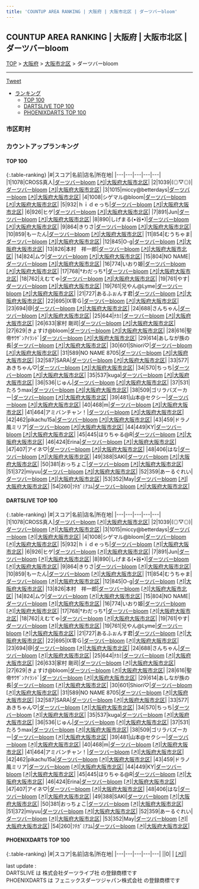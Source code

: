```yaml
---
title: 'COUNTUP AREA RANKING | 大阪府 | 大阪市北区 | ダーツバーbloom'
---
```

## COUNTUP AREA RANKING | 大阪府 | 大阪市北区 | ダーツバーbloom

[TOP](/darts/rank/) > [大阪府](/darts/rank/大阪府/) > [大阪市北区](/darts/rank/大阪府/大阪市北区/) > ダーツバーbloom

___

<a href="https://twitter.com/share?ref_src=twsrc%5Etfw" data-text="COUNTUP AREA RANKING | 大阪府大阪市北区ダーツバーbloom" class="twitter-share-button" data-hashtags="DARTSLIVE,PHOENIXDARTS,darts,ダーツ" data-show-count="false">Tweet</a>

* [ランキング](#カウントアップランキング)
    * [TOP 100](#top-100)
    * [DARTSLIVE TOP 100](#dartslive-top-100)
    * [PHOENIXDARTS TOP 100](#phoenixdarts-top-100)

### 市区町村

<ul>

</ul>

### カウントアップランキング

#### TOP 100



{:.table-ranking}
|#|スコア|名前|店名|所在地|
|---|---|---|---|---|
|1|1078|<span class="rank-name-dl">CROSS真人</span>|<a href="/darts/rank/shops/dc8a082169d9123a790ab824ce8730e5.html">ダーツバーbloom</a> <a href="https://search.dartslive.com/jp/shop/dc8a082169d9123a790ab824ce8730e5">[↗]</a>|<a href="/darts/rank/大阪府/大阪市北区">大阪府大阪市北区</a>|
|2|1039|<span class="rank-name-dl">(◎▽◎)</span>|<a href="/darts/rank/shops/dc8a082169d9123a790ab824ce8730e5.html">ダーツバーbloom</a> <a href="https://search.dartslive.com/jp/shop/dc8a082169d9123a790ab824ce8730e5">[↗]</a>|<a href="/darts/rank/大阪府/大阪市北区">大阪府大阪市北区</a>|
|3|1015|<span class="rank-name-dl">miccy@betterdays</span>|<a href="/darts/rank/shops/dc8a082169d9123a790ab824ce8730e5.html">ダーツバーbloom</a> <a href="https://search.dartslive.com/jp/shop/dc8a082169d9123a790ab824ce8730e5">[↗]</a>|<a href="/darts/rank/大阪府/大阪市北区">大阪府大阪市北区</a>|
|4|1008|<span class="rank-name-dl">シゲマル@bloom</span>|<a href="/darts/rank/shops/dc8a082169d9123a790ab824ce8730e5.html">ダーツバーbloom</a> <a href="https://search.dartslive.com/jp/shop/dc8a082169d9123a790ab824ce8730e5">[↗]</a>|<a href="/darts/rank/大阪府/大阪市北区">大阪府大阪市北区</a>|
|5|932|<span class="rank-name-dl">ｈｉｄｅっち</span>|<a href="/darts/rank/shops/dc8a082169d9123a790ab824ce8730e5.html">ダーツバーbloom</a> <a href="https://search.dartslive.com/jp/shop/dc8a082169d9123a790ab824ce8730e5">[↗]</a>|<a href="/darts/rank/大阪府/大阪市北区">大阪府大阪市北区</a>|
|6|926|<span class="rank-name-dl">ヒゲ</span>|<a href="/darts/rank/shops/dc8a082169d9123a790ab824ce8730e5.html">ダーツバーbloom</a> <a href="https://search.dartslive.com/jp/shop/dc8a082169d9123a790ab824ce8730e5">[↗]</a>|<a href="/darts/rank/大阪府/大阪市北区">大阪府大阪市北区</a>|
|7|891|<span class="rank-name-dl">Jun</span>|<a href="/darts/rank/shops/dc8a082169d9123a790ab824ce8730e5.html">ダーツバーbloom</a> <a href="https://search.dartslive.com/jp/shop/dc8a082169d9123a790ab824ce8730e5">[↗]</a>|<a href="/darts/rank/大阪府/大阪市北区">大阪府大阪市北区</a>|
|8|890|<span class="rank-name-dl">しげまる(•谷•)</span>|<a href="/darts/rank/shops/dc8a082169d9123a790ab824ce8730e5.html">ダーツバーbloom</a> <a href="https://search.dartslive.com/jp/shop/dc8a082169d9123a790ab824ce8730e5">[↗]</a>|<a href="/darts/rank/大阪府/大阪市北区">大阪府大阪市北区</a>|
|9|864|<span class="rank-name-dl">きりさ</span>|<a href="/darts/rank/shops/dc8a082169d9123a790ab824ce8730e5.html">ダーツバーbloom</a> <a href="https://search.dartslive.com/jp/shop/dc8a082169d9123a790ab824ce8730e5">[↗]</a>|<a href="/darts/rank/大阪府/大阪市北区">大阪府大阪市北区</a>|
|10|859|<span class="rank-name-dl">もーたん</span>|<a href="/darts/rank/shops/dc8a082169d9123a790ab824ce8730e5.html">ダーツバーbloom</a> <a href="https://search.dartslive.com/jp/shop/dc8a082169d9123a790ab824ce8730e5">[↗]</a>|<a href="/darts/rank/大阪府/大阪市北区">大阪府大阪市北区</a>|
|11|854|<span class="rank-name-dl">むうちゃま</span>|<a href="/darts/rank/shops/dc8a082169d9123a790ab824ce8730e5.html">ダーツバーbloom</a> <a href="https://search.dartslive.com/jp/shop/dc8a082169d9123a790ab824ce8730e5">[↗]</a>|<a href="/darts/rank/大阪府/大阪市北区">大阪府大阪市北区</a>|
|12|845|<span class="rank-name-dl">O-g</span>|<a href="/darts/rank/shops/dc8a082169d9123a790ab824ce8730e5.html">ダーツバーbloom</a> <a href="https://search.dartslive.com/jp/shop/dc8a082169d9123a790ab824ce8730e5">[↗]</a>|<a href="/darts/rank/大阪府/大阪市北区">大阪府大阪市北区</a>|
|13|826|<span class="rank-name-dl">本村　祥一郎</span>|<a href="/darts/rank/shops/dc8a082169d9123a790ab824ce8730e5.html">ダーツバーbloom</a> <a href="https://search.dartslive.com/jp/shop/dc8a082169d9123a790ab824ce8730e5">[↗]</a>|<a href="/darts/rank/大阪府/大阪市北区">大阪府大阪市北区</a>|
|14|824|<span class="rank-name-dl">ムウ</span>|<a href="/darts/rank/shops/dc8a082169d9123a790ab824ce8730e5.html">ダーツバーbloom</a> <a href="https://search.dartslive.com/jp/shop/dc8a082169d9123a790ab824ce8730e5">[↗]</a>|<a href="/darts/rank/大阪府/大阪市北区">大阪府大阪市北区</a>|
|15|804|<span class="rank-name-dl">NO NAME</span>|<a href="/darts/rank/shops/dc8a082169d9123a790ab824ce8730e5.html">ダーツバーbloom</a> <a href="https://search.dartslive.com/jp/shop/dc8a082169d9123a790ab824ce8730e5">[↗]</a>|<a href="/darts/rank/大阪府/大阪市北区">大阪府大阪市北区</a>|
|16|774|<span class="rank-name-dl">いおり姫</span>|<a href="/darts/rank/shops/dc8a082169d9123a790ab824ce8730e5.html">ダーツバーbloom</a> <a href="https://search.dartslive.com/jp/shop/dc8a082169d9123a790ab824ce8730e5">[↗]</a>|<a href="/darts/rank/大阪府/大阪市北区">大阪府大阪市北区</a>|
|17|768|<span class="rank-name-dl">†わだっち†</span>|<a href="/darts/rank/shops/dc8a082169d9123a790ab824ce8730e5.html">ダーツバーbloom</a> <a href="https://search.dartslive.com/jp/shop/dc8a082169d9123a790ab824ce8730e5">[↗]</a>|<a href="/darts/rank/大阪府/大阪市北区">大阪府大阪市北区</a>|
|18|762|<span class="rank-name-dl">えむてゃ</span>|<a href="/darts/rank/shops/dc8a082169d9123a790ab824ce8730e5.html">ダーツバーbloom</a> <a href="https://search.dartslive.com/jp/shop/dc8a082169d9123a790ab824ce8730e5">[↗]</a>|<a href="/darts/rank/大阪府/大阪市北区">大阪府大阪市北区</a>|
|19|761|<span class="rank-name-dl">やす</span>|<a href="/darts/rank/shops/dc8a082169d9123a790ab824ce8730e5.html">ダーツバーbloom</a> <a href="https://search.dartslive.com/jp/shop/dc8a082169d9123a790ab824ce8730e5">[↗]</a>|<a href="/darts/rank/大阪府/大阪市北区">大阪府大阪市北区</a>|
|19|761|<span class="rank-name-dl">兄やん@Lyme</span>|<a href="/darts/rank/shops/dc8a082169d9123a790ab824ce8730e5.html">ダーツバーbloom</a> <a href="https://search.dartslive.com/jp/shop/dc8a082169d9123a790ab824ce8730e5">[↗]</a>|<a href="/darts/rank/大阪府/大阪市北区">大阪府大阪市北区</a>|
|21|727|<span class="rank-name-dl">あるふぉんす君</span>|<a href="/darts/rank/shops/dc8a082169d9123a790ab824ce8730e5.html">ダーツバーbloom</a> <a href="https://search.dartslive.com/jp/shop/dc8a082169d9123a790ab824ce8730e5">[↗]</a>|<a href="/darts/rank/大阪府/大阪市北区">大阪府大阪市北区</a>|
|22|695|<span class="rank-name-dl">Ⅸ零Ｇ</span>|<a href="/darts/rank/shops/dc8a082169d9123a790ab824ce8730e5.html">ダーツバーbloom</a> <a href="https://search.dartslive.com/jp/shop/dc8a082169d9123a790ab824ce8730e5">[↗]</a>|<a href="/darts/rank/大阪府/大阪市北区">大阪府大阪市北区</a>|
|23|694|<span class="rank-name-dl">@</span>|<a href="/darts/rank/shops/dc8a082169d9123a790ab824ce8730e5.html">ダーツバーbloom</a> <a href="https://search.dartslive.com/jp/shop/dc8a082169d9123a790ab824ce8730e5">[↗]</a>|<a href="/darts/rank/大阪府/大阪市北区">大阪府大阪市北区</a>|
|24|688|<span class="rank-name-dl">さんちゃん</span>|<a href="/darts/rank/shops/dc8a082169d9123a790ab824ce8730e5.html">ダーツバーbloom</a> <a href="https://search.dartslive.com/jp/shop/dc8a082169d9123a790ab824ce8730e5">[↗]</a>|<a href="/darts/rank/大阪府/大阪市北区">大阪府大阪市北区</a>|
|25|644|<span class="rank-name-dl">ﾅｶﾐ</span>|<a href="/darts/rank/shops/dc8a082169d9123a790ab824ce8730e5.html">ダーツバーbloom</a> <a href="https://search.dartslive.com/jp/shop/dc8a082169d9123a790ab824ce8730e5">[↗]</a>|<a href="/darts/rank/大阪府/大阪市北区">大阪府大阪市北区</a>|
|26|633|<span class="rank-name-dl">家村 剛司</span>|<a href="/darts/rank/shops/dc8a082169d9123a790ab824ce8730e5.html">ダーツバーbloom</a> <a href="https://search.dartslive.com/jp/shop/dc8a082169d9123a790ab824ce8730e5">[↗]</a>|<a href="/darts/rank/大阪府/大阪市北区">大阪府大阪市北区</a>|
|27|629|<span class="rank-name-dl">きょすけ@bloom</span>|<a href="/darts/rank/shops/dc8a082169d9123a790ab824ce8730e5.html">ダーツバーbloom</a> <a href="https://search.dartslive.com/jp/shop/dc8a082169d9123a790ab824ce8730e5">[↗]</a>|<a href="/darts/rank/大阪府/大阪市北区">大阪府大阪市北区</a>|
|28|616|<span class="rank-name-dl">聖帝ｻｳｻﾞﾝｱｲﾗﾝﾄﾞ</span>|<a href="/darts/rank/shops/dc8a082169d9123a790ab824ce8730e5.html">ダーツバーbloom</a> <a href="https://search.dartslive.com/jp/shop/dc8a082169d9123a790ab824ce8730e5">[↗]</a>|<a href="/darts/rank/大阪府/大阪市北区">大阪府大阪市北区</a>|
|29|614|<span class="rank-name-dl">あしなが族の長</span>|<a href="/darts/rank/shops/dc8a082169d9123a790ab824ce8730e5.html">ダーツバーbloom</a> <a href="https://search.dartslive.com/jp/shop/dc8a082169d9123a790ab824ce8730e5">[↗]</a>|<a href="/darts/rank/大阪府/大阪市北区">大阪府大阪市北区</a>|
|30|601|<span class="rank-name-dl">Shiori♡</span>|<a href="/darts/rank/shops/dc8a082169d9123a790ab824ce8730e5.html">ダーツバーbloom</a> <a href="https://search.dartslive.com/jp/shop/dc8a082169d9123a790ab824ce8730e5">[↗]</a>|<a href="/darts/rank/大阪府/大阪市北区">大阪府大阪市北区</a>|
|31|589|<span class="rank-name-dl">NO NAME 8705</span>|<a href="/darts/rank/shops/dc8a082169d9123a790ab824ce8730e5.html">ダーツバーbloom</a> <a href="https://search.dartslive.com/jp/shop/dc8a082169d9123a790ab824ce8730e5">[↗]</a>|<a href="/darts/rank/大阪府/大阪市北区">大阪府大阪市北区</a>|
|32|587|<span class="rank-name-dl">SARA</span>|<a href="/darts/rank/shops/dc8a082169d9123a790ab824ce8730e5.html">ダーツバーbloom</a> <a href="https://search.dartslive.com/jp/shop/dc8a082169d9123a790ab824ce8730e5">[↗]</a>|<a href="/darts/rank/大阪府/大阪市北区">大阪府大阪市北区</a>|
|33|577|<span class="rank-name-dl">あきちゃん♡</span>|<a href="/darts/rank/shops/dc8a082169d9123a790ab824ce8730e5.html">ダーツバーbloom</a> <a href="https://search.dartslive.com/jp/shop/dc8a082169d9123a790ab824ce8730e5">[↗]</a>|<a href="/darts/rank/大阪府/大阪市北区">大阪府大阪市北区</a>|
|34|570|<span class="rank-name-dl">ちっち</span>|<a href="/darts/rank/shops/dc8a082169d9123a790ab824ce8730e5.html">ダーツバーbloom</a> <a href="https://search.dartslive.com/jp/shop/dc8a082169d9123a790ab824ce8730e5">[↗]</a>|<a href="/darts/rank/大阪府/大阪市北区">大阪府大阪市北区</a>|
|35|537|<span class="rank-name-dl">kuga</span>|<a href="/darts/rank/shops/dc8a082169d9123a790ab824ce8730e5.html">ダーツバーbloom</a> <a href="https://search.dartslive.com/jp/shop/dc8a082169d9123a790ab824ce8730e5">[↗]</a>|<a href="/darts/rank/大阪府/大阪市北区">大阪府大阪市北区</a>|
|36|536|<span class="rank-name-dl">じゅん</span>|<a href="/darts/rank/shops/dc8a082169d9123a790ab824ce8730e5.html">ダーツバーbloom</a> <a href="https://search.dartslive.com/jp/shop/dc8a082169d9123a790ab824ce8730e5">[↗]</a>|<a href="/darts/rank/大阪府/大阪市北区">大阪府大阪市北区</a>|
|37|531|<span class="rank-name-dl">たろうmax</span>|<a href="/darts/rank/shops/dc8a082169d9123a790ab824ce8730e5.html">ダーツバーbloom</a> <a href="https://search.dartslive.com/jp/shop/dc8a082169d9123a790ab824ce8730e5">[↗]</a>|<a href="/darts/rank/大阪府/大阪市北区">大阪府大阪市北区</a>|
|38|509|<span class="rank-name-dl">ゴリラバズーカー</span>|<a href="/darts/rank/shops/dc8a082169d9123a790ab824ce8730e5.html">ダーツバーbloom</a> <a href="https://search.dartslive.com/jp/shop/dc8a082169d9123a790ab824ce8730e5">[↗]</a>|<a href="/darts/rank/大阪府/大阪市北区">大阪府大阪市北区</a>|
|39|481|<span class="rank-name-dl">山本@セクシー</span>|<a href="/darts/rank/shops/dc8a082169d9123a790ab824ce8730e5.html">ダーツバーbloom</a> <a href="https://search.dartslive.com/jp/shop/dc8a082169d9123a790ab824ce8730e5">[↗]</a>|<a href="/darts/rank/大阪府/大阪市北区">大阪府大阪市北区</a>|
|40|468|<span class="rank-name-dl">m</span>|<a href="/darts/rank/shops/dc8a082169d9123a790ab824ce8730e5.html">ダーツバーbloom</a> <a href="https://search.dartslive.com/jp/shop/dc8a082169d9123a790ab824ce8730e5">[↗]</a>|<a href="/darts/rank/大阪府/大阪市北区">大阪府大阪市北区</a>|
|41|464|<span class="rank-name-dl">アミバンチャン！</span>|<a href="/darts/rank/shops/dc8a082169d9123a790ab824ce8730e5.html">ダーツバーbloom</a> <a href="https://search.dartslive.com/jp/shop/dc8a082169d9123a790ab824ce8730e5">[↗]</a>|<a href="/darts/rank/大阪府/大阪市北区">大阪府大阪市北区</a>|
|42|462|<span class="rank-name-dl">pikachu15a</span>|<a href="/darts/rank/shops/dc8a082169d9123a790ab824ce8730e5.html">ダーツバーbloom</a> <a href="https://search.dartslive.com/jp/shop/dc8a082169d9123a790ab824ce8730e5">[↗]</a>|<a href="/darts/rank/大阪府/大阪市北区">大阪府大阪市北区</a>|
|43|459|<span class="rank-name-dl">ドラノ風ミリア</span>|<a href="/darts/rank/shops/dc8a082169d9123a790ab824ce8730e5.html">ダーツバーbloom</a> <a href="https://search.dartslive.com/jp/shop/dc8a082169d9123a790ab824ce8730e5">[↗]</a>|<a href="/darts/rank/大阪府/大阪市北区">大阪府大阪市北区</a>|
|44|449|<span class="rank-name-dl">KY</span>|<a href="/darts/rank/shops/dc8a082169d9123a790ab824ce8730e5.html">ダーツバーbloom</a> <a href="https://search.dartslive.com/jp/shop/dc8a082169d9123a790ab824ce8730e5">[↗]</a>|<a href="/darts/rank/大阪府/大阪市北区">大阪府大阪市北区</a>|
|45|445|<span class="rank-name-dl">ほりちゃる@R</span>|<a href="/darts/rank/shops/dc8a082169d9123a790ab824ce8730e5.html">ダーツバーbloom</a> <a href="https://search.dartslive.com/jp/shop/dc8a082169d9123a790ab824ce8730e5">[↗]</a>|<a href="/darts/rank/大阪府/大阪市北区">大阪府大阪市北区</a>|
|46|424|<span class="rank-name-dl">Erina</span>|<a href="/darts/rank/shops/dc8a082169d9123a790ab824ce8730e5.html">ダーツバーbloom</a> <a href="https://search.dartslive.com/jp/shop/dc8a082169d9123a790ab824ce8730e5">[↗]</a>|<a href="/darts/rank/大阪府/大阪市北区">大阪府大阪市北区</a>|
|47|407|<span class="rank-name-dl">アイネ♡</span>|<a href="/darts/rank/shops/dc8a082169d9123a790ab824ce8730e5.html">ダーツバーbloom</a> <a href="https://search.dartslive.com/jp/shop/dc8a082169d9123a790ab824ce8730e5">[↗]</a>|<a href="/darts/rank/大阪府/大阪市北区">大阪府大阪市北区</a>|
|48|406|<span class="rank-name-dl">はな</span>|<a href="/darts/rank/shops/dc8a082169d9123a790ab824ce8730e5.html">ダーツバーbloom</a> <a href="https://search.dartslive.com/jp/shop/dc8a082169d9123a790ab824ce8730e5">[↗]</a>|<a href="/darts/rank/大阪府/大阪市北区">大阪府大阪市北区</a>|
|49|388|<span class="rank-name-dl">SAKI</span>|<a href="/darts/rank/shops/dc8a082169d9123a790ab824ce8730e5.html">ダーツバーbloom</a> <a href="https://search.dartslive.com/jp/shop/dc8a082169d9123a790ab824ce8730e5">[↗]</a>|<a href="/darts/rank/大阪府/大阪市北区">大阪府大阪市北区</a>|
|50|381|<span class="rank-name-dl">おっちょこ</span>|<a href="/darts/rank/shops/dc8a082169d9123a790ab824ce8730e5.html">ダーツバーbloom</a> <a href="https://search.dartslive.com/jp/shop/dc8a082169d9123a790ab824ce8730e5">[↗]</a>|<a href="/darts/rank/大阪府/大阪市北区">大阪府大阪市北区</a>|
|51|372|<span class="rank-name-dl">miyuu</span>|<a href="/darts/rank/shops/dc8a082169d9123a790ab824ce8730e5.html">ダーツバーbloom</a> <a href="https://search.dartslive.com/jp/shop/dc8a082169d9123a790ab824ce8730e5">[↗]</a>|<a href="/darts/rank/大阪府/大阪市北区">大阪府大阪市北区</a>|
|52|359|<span class="rank-name-dl">あーるぐれい</span>|<a href="/darts/rank/shops/dc8a082169d9123a790ab824ce8730e5.html">ダーツバーbloom</a> <a href="https://search.dartslive.com/jp/shop/dc8a082169d9123a790ab824ce8730e5">[↗]</a>|<a href="/darts/rank/大阪府/大阪市北区">大阪府大阪市北区</a>|
|53|352|<span class="rank-name-dl">May</span>|<a href="/darts/rank/shops/dc8a082169d9123a790ab824ce8730e5.html">ダーツバーbloom</a> <a href="https://search.dartslive.com/jp/shop/dc8a082169d9123a790ab824ce8730e5">[↗]</a>|<a href="/darts/rank/大阪府/大阪市北区">大阪府大阪市北区</a>|
|54|260|<span class="rank-name-dl">ﾌﾁｶﾞﾐｱﾕﾑ</span>|<a href="/darts/rank/shops/dc8a082169d9123a790ab824ce8730e5.html">ダーツバーbloom</a> <a href="https://search.dartslive.com/jp/shop/dc8a082169d9123a790ab824ce8730e5">[↗]</a>|<a href="/darts/rank/大阪府/大阪市北区">大阪府大阪市北区</a>|


#### DARTSLIVE TOP 100



{:.table-ranking}
|#|スコア|名前|店名|所在地|
|---|---|---|---|---|
|1|1078|<span class="rank-name-dl">CROSS真人</span>|<a href="/darts/rank/shops/dc8a082169d9123a790ab824ce8730e5.html">ダーツバーbloom</a> <a href="https://search.dartslive.com/jp/shop/dc8a082169d9123a790ab824ce8730e5">[↗]</a>|<a href="/darts/rank/大阪府/大阪市北区">大阪府大阪市北区</a>|
|2|1039|<span class="rank-name-dl">(◎▽◎)</span>|<a href="/darts/rank/shops/dc8a082169d9123a790ab824ce8730e5.html">ダーツバーbloom</a> <a href="https://search.dartslive.com/jp/shop/dc8a082169d9123a790ab824ce8730e5">[↗]</a>|<a href="/darts/rank/大阪府/大阪市北区">大阪府大阪市北区</a>|
|3|1015|<span class="rank-name-dl">miccy@betterdays</span>|<a href="/darts/rank/shops/dc8a082169d9123a790ab824ce8730e5.html">ダーツバーbloom</a> <a href="https://search.dartslive.com/jp/shop/dc8a082169d9123a790ab824ce8730e5">[↗]</a>|<a href="/darts/rank/大阪府/大阪市北区">大阪府大阪市北区</a>|
|4|1008|<span class="rank-name-dl">シゲマル@bloom</span>|<a href="/darts/rank/shops/dc8a082169d9123a790ab824ce8730e5.html">ダーツバーbloom</a> <a href="https://search.dartslive.com/jp/shop/dc8a082169d9123a790ab824ce8730e5">[↗]</a>|<a href="/darts/rank/大阪府/大阪市北区">大阪府大阪市北区</a>|
|5|932|<span class="rank-name-dl">ｈｉｄｅっち</span>|<a href="/darts/rank/shops/dc8a082169d9123a790ab824ce8730e5.html">ダーツバーbloom</a> <a href="https://search.dartslive.com/jp/shop/dc8a082169d9123a790ab824ce8730e5">[↗]</a>|<a href="/darts/rank/大阪府/大阪市北区">大阪府大阪市北区</a>|
|6|926|<span class="rank-name-dl">ヒゲ</span>|<a href="/darts/rank/shops/dc8a082169d9123a790ab824ce8730e5.html">ダーツバーbloom</a> <a href="https://search.dartslive.com/jp/shop/dc8a082169d9123a790ab824ce8730e5">[↗]</a>|<a href="/darts/rank/大阪府/大阪市北区">大阪府大阪市北区</a>|
|7|891|<span class="rank-name-dl">Jun</span>|<a href="/darts/rank/shops/dc8a082169d9123a790ab824ce8730e5.html">ダーツバーbloom</a> <a href="https://search.dartslive.com/jp/shop/dc8a082169d9123a790ab824ce8730e5">[↗]</a>|<a href="/darts/rank/大阪府/大阪市北区">大阪府大阪市北区</a>|
|8|890|<span class="rank-name-dl">しげまる(•谷•)</span>|<a href="/darts/rank/shops/dc8a082169d9123a790ab824ce8730e5.html">ダーツバーbloom</a> <a href="https://search.dartslive.com/jp/shop/dc8a082169d9123a790ab824ce8730e5">[↗]</a>|<a href="/darts/rank/大阪府/大阪市北区">大阪府大阪市北区</a>|
|9|864|<span class="rank-name-dl">きりさ</span>|<a href="/darts/rank/shops/dc8a082169d9123a790ab824ce8730e5.html">ダーツバーbloom</a> <a href="https://search.dartslive.com/jp/shop/dc8a082169d9123a790ab824ce8730e5">[↗]</a>|<a href="/darts/rank/大阪府/大阪市北区">大阪府大阪市北区</a>|
|10|859|<span class="rank-name-dl">もーたん</span>|<a href="/darts/rank/shops/dc8a082169d9123a790ab824ce8730e5.html">ダーツバーbloom</a> <a href="https://search.dartslive.com/jp/shop/dc8a082169d9123a790ab824ce8730e5">[↗]</a>|<a href="/darts/rank/大阪府/大阪市北区">大阪府大阪市北区</a>|
|11|854|<span class="rank-name-dl">むうちゃま</span>|<a href="/darts/rank/shops/dc8a082169d9123a790ab824ce8730e5.html">ダーツバーbloom</a> <a href="https://search.dartslive.com/jp/shop/dc8a082169d9123a790ab824ce8730e5">[↗]</a>|<a href="/darts/rank/大阪府/大阪市北区">大阪府大阪市北区</a>|
|12|845|<span class="rank-name-dl">O-g</span>|<a href="/darts/rank/shops/dc8a082169d9123a790ab824ce8730e5.html">ダーツバーbloom</a> <a href="https://search.dartslive.com/jp/shop/dc8a082169d9123a790ab824ce8730e5">[↗]</a>|<a href="/darts/rank/大阪府/大阪市北区">大阪府大阪市北区</a>|
|13|826|<span class="rank-name-dl">本村　祥一郎</span>|<a href="/darts/rank/shops/dc8a082169d9123a790ab824ce8730e5.html">ダーツバーbloom</a> <a href="https://search.dartslive.com/jp/shop/dc8a082169d9123a790ab824ce8730e5">[↗]</a>|<a href="/darts/rank/大阪府/大阪市北区">大阪府大阪市北区</a>|
|14|824|<span class="rank-name-dl">ムウ</span>|<a href="/darts/rank/shops/dc8a082169d9123a790ab824ce8730e5.html">ダーツバーbloom</a> <a href="https://search.dartslive.com/jp/shop/dc8a082169d9123a790ab824ce8730e5">[↗]</a>|<a href="/darts/rank/大阪府/大阪市北区">大阪府大阪市北区</a>|
|15|804|<span class="rank-name-dl">NO NAME</span>|<a href="/darts/rank/shops/dc8a082169d9123a790ab824ce8730e5.html">ダーツバーbloom</a> <a href="https://search.dartslive.com/jp/shop/dc8a082169d9123a790ab824ce8730e5">[↗]</a>|<a href="/darts/rank/大阪府/大阪市北区">大阪府大阪市北区</a>|
|16|774|<span class="rank-name-dl">いおり姫</span>|<a href="/darts/rank/shops/dc8a082169d9123a790ab824ce8730e5.html">ダーツバーbloom</a> <a href="https://search.dartslive.com/jp/shop/dc8a082169d9123a790ab824ce8730e5">[↗]</a>|<a href="/darts/rank/大阪府/大阪市北区">大阪府大阪市北区</a>|
|17|768|<span class="rank-name-dl">†わだっち†</span>|<a href="/darts/rank/shops/dc8a082169d9123a790ab824ce8730e5.html">ダーツバーbloom</a> <a href="https://search.dartslive.com/jp/shop/dc8a082169d9123a790ab824ce8730e5">[↗]</a>|<a href="/darts/rank/大阪府/大阪市北区">大阪府大阪市北区</a>|
|18|762|<span class="rank-name-dl">えむてゃ</span>|<a href="/darts/rank/shops/dc8a082169d9123a790ab824ce8730e5.html">ダーツバーbloom</a> <a href="https://search.dartslive.com/jp/shop/dc8a082169d9123a790ab824ce8730e5">[↗]</a>|<a href="/darts/rank/大阪府/大阪市北区">大阪府大阪市北区</a>|
|19|761|<span class="rank-name-dl">やす</span>|<a href="/darts/rank/shops/dc8a082169d9123a790ab824ce8730e5.html">ダーツバーbloom</a> <a href="https://search.dartslive.com/jp/shop/dc8a082169d9123a790ab824ce8730e5">[↗]</a>|<a href="/darts/rank/大阪府/大阪市北区">大阪府大阪市北区</a>|
|19|761|<span class="rank-name-dl">兄やん@Lyme</span>|<a href="/darts/rank/shops/dc8a082169d9123a790ab824ce8730e5.html">ダーツバーbloom</a> <a href="https://search.dartslive.com/jp/shop/dc8a082169d9123a790ab824ce8730e5">[↗]</a>|<a href="/darts/rank/大阪府/大阪市北区">大阪府大阪市北区</a>|
|21|727|<span class="rank-name-dl">あるふぉんす君</span>|<a href="/darts/rank/shops/dc8a082169d9123a790ab824ce8730e5.html">ダーツバーbloom</a> <a href="https://search.dartslive.com/jp/shop/dc8a082169d9123a790ab824ce8730e5">[↗]</a>|<a href="/darts/rank/大阪府/大阪市北区">大阪府大阪市北区</a>|
|22|695|<span class="rank-name-dl">Ⅸ零Ｇ</span>|<a href="/darts/rank/shops/dc8a082169d9123a790ab824ce8730e5.html">ダーツバーbloom</a> <a href="https://search.dartslive.com/jp/shop/dc8a082169d9123a790ab824ce8730e5">[↗]</a>|<a href="/darts/rank/大阪府/大阪市北区">大阪府大阪市北区</a>|
|23|694|<span class="rank-name-dl">@</span>|<a href="/darts/rank/shops/dc8a082169d9123a790ab824ce8730e5.html">ダーツバーbloom</a> <a href="https://search.dartslive.com/jp/shop/dc8a082169d9123a790ab824ce8730e5">[↗]</a>|<a href="/darts/rank/大阪府/大阪市北区">大阪府大阪市北区</a>|
|24|688|<span class="rank-name-dl">さんちゃん</span>|<a href="/darts/rank/shops/dc8a082169d9123a790ab824ce8730e5.html">ダーツバーbloom</a> <a href="https://search.dartslive.com/jp/shop/dc8a082169d9123a790ab824ce8730e5">[↗]</a>|<a href="/darts/rank/大阪府/大阪市北区">大阪府大阪市北区</a>|
|25|644|<span class="rank-name-dl">ﾅｶﾐ</span>|<a href="/darts/rank/shops/dc8a082169d9123a790ab824ce8730e5.html">ダーツバーbloom</a> <a href="https://search.dartslive.com/jp/shop/dc8a082169d9123a790ab824ce8730e5">[↗]</a>|<a href="/darts/rank/大阪府/大阪市北区">大阪府大阪市北区</a>|
|26|633|<span class="rank-name-dl">家村 剛司</span>|<a href="/darts/rank/shops/dc8a082169d9123a790ab824ce8730e5.html">ダーツバーbloom</a> <a href="https://search.dartslive.com/jp/shop/dc8a082169d9123a790ab824ce8730e5">[↗]</a>|<a href="/darts/rank/大阪府/大阪市北区">大阪府大阪市北区</a>|
|27|629|<span class="rank-name-dl">きょすけ@bloom</span>|<a href="/darts/rank/shops/dc8a082169d9123a790ab824ce8730e5.html">ダーツバーbloom</a> <a href="https://search.dartslive.com/jp/shop/dc8a082169d9123a790ab824ce8730e5">[↗]</a>|<a href="/darts/rank/大阪府/大阪市北区">大阪府大阪市北区</a>|
|28|616|<span class="rank-name-dl">聖帝ｻｳｻﾞﾝｱｲﾗﾝﾄﾞ</span>|<a href="/darts/rank/shops/dc8a082169d9123a790ab824ce8730e5.html">ダーツバーbloom</a> <a href="https://search.dartslive.com/jp/shop/dc8a082169d9123a790ab824ce8730e5">[↗]</a>|<a href="/darts/rank/大阪府/大阪市北区">大阪府大阪市北区</a>|
|29|614|<span class="rank-name-dl">あしなが族の長</span>|<a href="/darts/rank/shops/dc8a082169d9123a790ab824ce8730e5.html">ダーツバーbloom</a> <a href="https://search.dartslive.com/jp/shop/dc8a082169d9123a790ab824ce8730e5">[↗]</a>|<a href="/darts/rank/大阪府/大阪市北区">大阪府大阪市北区</a>|
|30|601|<span class="rank-name-dl">Shiori♡</span>|<a href="/darts/rank/shops/dc8a082169d9123a790ab824ce8730e5.html">ダーツバーbloom</a> <a href="https://search.dartslive.com/jp/shop/dc8a082169d9123a790ab824ce8730e5">[↗]</a>|<a href="/darts/rank/大阪府/大阪市北区">大阪府大阪市北区</a>|
|31|589|<span class="rank-name-dl">NO NAME 8705</span>|<a href="/darts/rank/shops/dc8a082169d9123a790ab824ce8730e5.html">ダーツバーbloom</a> <a href="https://search.dartslive.com/jp/shop/dc8a082169d9123a790ab824ce8730e5">[↗]</a>|<a href="/darts/rank/大阪府/大阪市北区">大阪府大阪市北区</a>|
|32|587|<span class="rank-name-dl">SARA</span>|<a href="/darts/rank/shops/dc8a082169d9123a790ab824ce8730e5.html">ダーツバーbloom</a> <a href="https://search.dartslive.com/jp/shop/dc8a082169d9123a790ab824ce8730e5">[↗]</a>|<a href="/darts/rank/大阪府/大阪市北区">大阪府大阪市北区</a>|
|33|577|<span class="rank-name-dl">あきちゃん♡</span>|<a href="/darts/rank/shops/dc8a082169d9123a790ab824ce8730e5.html">ダーツバーbloom</a> <a href="https://search.dartslive.com/jp/shop/dc8a082169d9123a790ab824ce8730e5">[↗]</a>|<a href="/darts/rank/大阪府/大阪市北区">大阪府大阪市北区</a>|
|34|570|<span class="rank-name-dl">ちっち</span>|<a href="/darts/rank/shops/dc8a082169d9123a790ab824ce8730e5.html">ダーツバーbloom</a> <a href="https://search.dartslive.com/jp/shop/dc8a082169d9123a790ab824ce8730e5">[↗]</a>|<a href="/darts/rank/大阪府/大阪市北区">大阪府大阪市北区</a>|
|35|537|<span class="rank-name-dl">kuga</span>|<a href="/darts/rank/shops/dc8a082169d9123a790ab824ce8730e5.html">ダーツバーbloom</a> <a href="https://search.dartslive.com/jp/shop/dc8a082169d9123a790ab824ce8730e5">[↗]</a>|<a href="/darts/rank/大阪府/大阪市北区">大阪府大阪市北区</a>|
|36|536|<span class="rank-name-dl">じゅん</span>|<a href="/darts/rank/shops/dc8a082169d9123a790ab824ce8730e5.html">ダーツバーbloom</a> <a href="https://search.dartslive.com/jp/shop/dc8a082169d9123a790ab824ce8730e5">[↗]</a>|<a href="/darts/rank/大阪府/大阪市北区">大阪府大阪市北区</a>|
|37|531|<span class="rank-name-dl">たろうmax</span>|<a href="/darts/rank/shops/dc8a082169d9123a790ab824ce8730e5.html">ダーツバーbloom</a> <a href="https://search.dartslive.com/jp/shop/dc8a082169d9123a790ab824ce8730e5">[↗]</a>|<a href="/darts/rank/大阪府/大阪市北区">大阪府大阪市北区</a>|
|38|509|<span class="rank-name-dl">ゴリラバズーカー</span>|<a href="/darts/rank/shops/dc8a082169d9123a790ab824ce8730e5.html">ダーツバーbloom</a> <a href="https://search.dartslive.com/jp/shop/dc8a082169d9123a790ab824ce8730e5">[↗]</a>|<a href="/darts/rank/大阪府/大阪市北区">大阪府大阪市北区</a>|
|39|481|<span class="rank-name-dl">山本@セクシー</span>|<a href="/darts/rank/shops/dc8a082169d9123a790ab824ce8730e5.html">ダーツバーbloom</a> <a href="https://search.dartslive.com/jp/shop/dc8a082169d9123a790ab824ce8730e5">[↗]</a>|<a href="/darts/rank/大阪府/大阪市北区">大阪府大阪市北区</a>|
|40|468|<span class="rank-name-dl">m</span>|<a href="/darts/rank/shops/dc8a082169d9123a790ab824ce8730e5.html">ダーツバーbloom</a> <a href="https://search.dartslive.com/jp/shop/dc8a082169d9123a790ab824ce8730e5">[↗]</a>|<a href="/darts/rank/大阪府/大阪市北区">大阪府大阪市北区</a>|
|41|464|<span class="rank-name-dl">アミバンチャン！</span>|<a href="/darts/rank/shops/dc8a082169d9123a790ab824ce8730e5.html">ダーツバーbloom</a> <a href="https://search.dartslive.com/jp/shop/dc8a082169d9123a790ab824ce8730e5">[↗]</a>|<a href="/darts/rank/大阪府/大阪市北区">大阪府大阪市北区</a>|
|42|462|<span class="rank-name-dl">pikachu15a</span>|<a href="/darts/rank/shops/dc8a082169d9123a790ab824ce8730e5.html">ダーツバーbloom</a> <a href="https://search.dartslive.com/jp/shop/dc8a082169d9123a790ab824ce8730e5">[↗]</a>|<a href="/darts/rank/大阪府/大阪市北区">大阪府大阪市北区</a>|
|43|459|<span class="rank-name-dl">ドラノ風ミリア</span>|<a href="/darts/rank/shops/dc8a082169d9123a790ab824ce8730e5.html">ダーツバーbloom</a> <a href="https://search.dartslive.com/jp/shop/dc8a082169d9123a790ab824ce8730e5">[↗]</a>|<a href="/darts/rank/大阪府/大阪市北区">大阪府大阪市北区</a>|
|44|449|<span class="rank-name-dl">KY</span>|<a href="/darts/rank/shops/dc8a082169d9123a790ab824ce8730e5.html">ダーツバーbloom</a> <a href="https://search.dartslive.com/jp/shop/dc8a082169d9123a790ab824ce8730e5">[↗]</a>|<a href="/darts/rank/大阪府/大阪市北区">大阪府大阪市北区</a>|
|45|445|<span class="rank-name-dl">ほりちゃる@R</span>|<a href="/darts/rank/shops/dc8a082169d9123a790ab824ce8730e5.html">ダーツバーbloom</a> <a href="https://search.dartslive.com/jp/shop/dc8a082169d9123a790ab824ce8730e5">[↗]</a>|<a href="/darts/rank/大阪府/大阪市北区">大阪府大阪市北区</a>|
|46|424|<span class="rank-name-dl">Erina</span>|<a href="/darts/rank/shops/dc8a082169d9123a790ab824ce8730e5.html">ダーツバーbloom</a> <a href="https://search.dartslive.com/jp/shop/dc8a082169d9123a790ab824ce8730e5">[↗]</a>|<a href="/darts/rank/大阪府/大阪市北区">大阪府大阪市北区</a>|
|47|407|<span class="rank-name-dl">アイネ♡</span>|<a href="/darts/rank/shops/dc8a082169d9123a790ab824ce8730e5.html">ダーツバーbloom</a> <a href="https://search.dartslive.com/jp/shop/dc8a082169d9123a790ab824ce8730e5">[↗]</a>|<a href="/darts/rank/大阪府/大阪市北区">大阪府大阪市北区</a>|
|48|406|<span class="rank-name-dl">はな</span>|<a href="/darts/rank/shops/dc8a082169d9123a790ab824ce8730e5.html">ダーツバーbloom</a> <a href="https://search.dartslive.com/jp/shop/dc8a082169d9123a790ab824ce8730e5">[↗]</a>|<a href="/darts/rank/大阪府/大阪市北区">大阪府大阪市北区</a>|
|49|388|<span class="rank-name-dl">SAKI</span>|<a href="/darts/rank/shops/dc8a082169d9123a790ab824ce8730e5.html">ダーツバーbloom</a> <a href="https://search.dartslive.com/jp/shop/dc8a082169d9123a790ab824ce8730e5">[↗]</a>|<a href="/darts/rank/大阪府/大阪市北区">大阪府大阪市北区</a>|
|50|381|<span class="rank-name-dl">おっちょこ</span>|<a href="/darts/rank/shops/dc8a082169d9123a790ab824ce8730e5.html">ダーツバーbloom</a> <a href="https://search.dartslive.com/jp/shop/dc8a082169d9123a790ab824ce8730e5">[↗]</a>|<a href="/darts/rank/大阪府/大阪市北区">大阪府大阪市北区</a>|
|51|372|<span class="rank-name-dl">miyuu</span>|<a href="/darts/rank/shops/dc8a082169d9123a790ab824ce8730e5.html">ダーツバーbloom</a> <a href="https://search.dartslive.com/jp/shop/dc8a082169d9123a790ab824ce8730e5">[↗]</a>|<a href="/darts/rank/大阪府/大阪市北区">大阪府大阪市北区</a>|
|52|359|<span class="rank-name-dl">あーるぐれい</span>|<a href="/darts/rank/shops/dc8a082169d9123a790ab824ce8730e5.html">ダーツバーbloom</a> <a href="https://search.dartslive.com/jp/shop/dc8a082169d9123a790ab824ce8730e5">[↗]</a>|<a href="/darts/rank/大阪府/大阪市北区">大阪府大阪市北区</a>|
|53|352|<span class="rank-name-dl">May</span>|<a href="/darts/rank/shops/dc8a082169d9123a790ab824ce8730e5.html">ダーツバーbloom</a> <a href="https://search.dartslive.com/jp/shop/dc8a082169d9123a790ab824ce8730e5">[↗]</a>|<a href="/darts/rank/大阪府/大阪市北区">大阪府大阪市北区</a>|
|54|260|<span class="rank-name-dl">ﾌﾁｶﾞﾐｱﾕﾑ</span>|<a href="/darts/rank/shops/dc8a082169d9123a790ab824ce8730e5.html">ダーツバーbloom</a> <a href="https://search.dartslive.com/jp/shop/dc8a082169d9123a790ab824ce8730e5">[↗]</a>|<a href="/darts/rank/大阪府/大阪市北区">大阪府大阪市北区</a>|


#### PHOENIXDARTS TOP 100



{:.table-ranking}
|#|スコア|名前|店名|所在地|
|---|---|---|---|---|
||0|<span class="rank-name-dl"> </span>|<a href="/darts/rank/shops/.html"></a> <a href="">[↗]</a>|<a href="/darts/rank//"></a>|


<div class="footer border-top border-gray-light mt-5 pt-3 text-right text-gray">
    last update : <span style="font-weight: italic" id="foot_last_modified"></span><br />
    DARTSLIVE は 株式会社ダーツライブ社 の登録商標です<br />
    PHOENIXDARTS は フェニックスダーツジャパン株式会社 の登録商標です<br />
</div>

<script src="https://cdnjs.cloudflare.com/ajax/libs/jquery.tablesorter/2.31.3/js/jquery.tablesorter.min.js" integrity="sha512-qzgd5cYSZcosqpzpn7zF2ZId8f/8CHmFKZ8j7mU4OUXTNRd5g+ZHBPsgKEwoqxCtdQvExE5LprwwPAgoicguNg==" crossorigin="anonymous" referrerpolicy="no-referrer"></script>
<link rel="stylesheet" href="https://cdnjs.cloudflare.com/ajax/libs/jquery.tablesorter/2.31.3/css/theme.default.min.css" integrity="sha512-wghhOJkjQX0Lh3NSWvNKeZ0ZpNn+SPVXX1Qyc9OCaogADktxrBiBdKGDoqVUOyhStvMBmJQ8ZdMHiR3wuEq8+w==" crossorigin="anonymous" referrerpolicy="no-referrer" />
<script>
$(function() {
    $(".table-ranking").tablesorter({sortList:[[0, 0]]});
    $("#foot_last_modified").text(formatDate(new Date(document.lastModified), 'yyyy-MM-dd HH:mm:ss'));
});
</script>

<script async src="https://platform.twitter.com/widgets.js" charset="utf-8"></script>